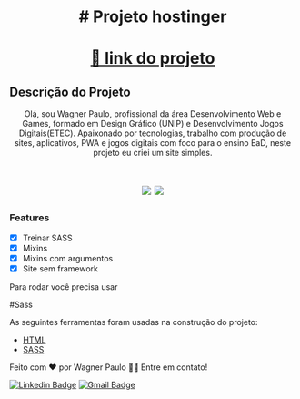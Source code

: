 

<h1 align="center"># Projeto hostinger </h1>

<h1 align="center">
    <a href="https://wagstalos.github.io/projeto-hostinger/">🔗 link  do projeto</a>
</h1>

## Descrição do Projeto

<p align="center">Olá, sou Wagner Paulo, profissional da área Desenvolvimento Web e Games, formado em Design Gráfico (UNIP) e Desenvolvimento Jogos Digitais(ETEC). Apaixonado por tecnologias, trabalho com produção de sites, aplicativos, PWA e jogos digitais com foco para o ensino EaD, neste projeto eu criei um site simples.</p>

<h1 align="center">
<img src="https://img.shields.io/static/v1?label=Site&message=SASS&color=3498db&style=for-the-badge&logo="/>
<img src="https://img.shields.io/static/v1?label=Status&message=Andamento&color=f1c40f&style=for-the-badge&logo="/>
</h1>

### Features

- [x] Treinar SASS
- [X] Mixins
- [X] Mixins com argumentos
- [x] Site sem framework

Para rodar você precisa usar

#Sass


As seguintes ferramentas foram usadas na construção do projeto:

- [HTML](https://developer.mozilla.org/pt-BR/docs/Web/HTML)
- [SASS](https://sass-lang.com/)

Feito com ❤️ por Wagner Paulo 👋🏽
Entre em contato!

[![Linkedin Badge](https://img.shields.io/badge/-Wagner-blue?style=flat-square&logo=Linkedin&logoColor=white&link=https://www.linkedin.com/in/wagner-silva-6a163555/)](https://www.linkedin.com/in/wagner-silva-6a163555/)
[![Gmail Badge](https://img.shields.io/badge/-wagstalos@gmail.com-c14438?style=flat-square&logo=Gmail&logoColor=white&link=mailto:wagstalos@gmail.com)](mailto:wagstalos@gmail.com)

</div>
